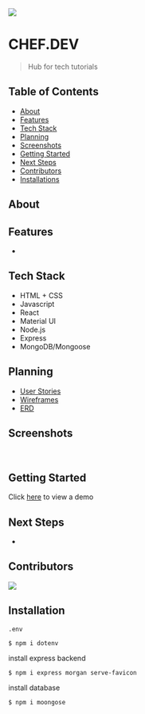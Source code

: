 <img src="https://www.elegantthemes.com/blog/wp-content/uploads/2020/02/000-Online-Code-Editors.png"/>

# CHEF.DEV
> Hub for tech tutorials 

## Table of Contents
- [About](#about)
- [Features](#features)
- [Tech Stack](#tech-stack)
- [Planning](#planning)
- [Screenshots](#screenshots)
- [Getting Started](#getting-started)
- [Next Steps](#next-steps)
- [Contributors](#contributors)
- [Installations](#installation)

## About


## Features
- 

## Tech Stack
- HTML + CSS
- Javascript
- React
- Material UI
- Node.js
- Express
- MongoDB/Mongoose


## Planning

- [User Stories](https://trello.com/b/QSFe0eSf/project-4)
- [Wireframes](https://app.diagrams.net/#Htiffbouchard%2FChef.dev%2Fmaster%2FWireframe%20-%20Chef.Dev.drawio)
- [ERD](https://app.diagrams.net/#Hdaronefrancis%2Fchef.dev%2Fmaster%2FERDs.drawio)

## Screenshots
<img src="" caption="Homepage"/>
<img src="" caption="User Dashboard"/>
<img src="" caption="User Profile"/>
<img src="" caption="User Profile Activities and Routines"/>

## Getting Started 
Click [here](https://.herokuapp.com/) to view a demo 

## Next Steps
- 

## Contributors
<a href="https://github.com/daronefrancis/chef.dev/graphs/contributors">
  <img src="https://contributors-img.web.app/image?repo=daronefrancis/chef.dev" />
</a>

## Installation
``.env``
``` 
$ npm i dotenv
```
install express backend
``` 
$ npm i express morgan serve-favicon
```
install database
``` 
$ npm i moongose  
```